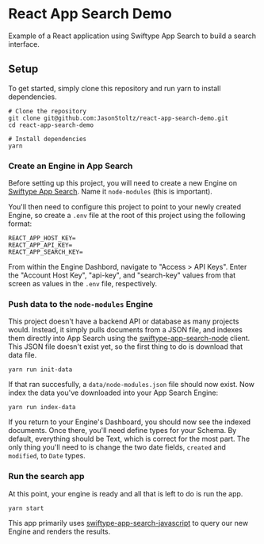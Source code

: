 # React App Search Demo

Example of a React application using Swiftype App Search to build a search interface.

## Setup

To get started, simply clone this repository and run yarn to install dependencies.

```
# Clone the repository
git clone git@github.com:JasonStoltz/react-app-search-demo.git
cd react-app-search-demo

# Install dependencies
yarn
```

### Create an Engine in App Search

Before setting up this project, you will need to create a new Engine on [Swiftype App Search](https://swiftype.com/app-search). Name it `node-modules` (this is important).

You'll then need to configure this project to point to your newly created Engine, so create a `.env` file at the root of this project using the following format:

```
REACT_APP_HOST_KEY=
REACT_APP_API_KEY=
REACT_APP_SEARCH_KEY=
```

From within the Engine Dashbord, navigate to "Access > API Keys". Enter the "Account Host Key", "api-key", and "search-key" values from that screen as values in the `.env` file, respectively.

### Push data to the `node-modules` Engine

This project doesn't have a backend API or database as many projects would. Instead, it simply pulls documents from a JSON file, and indexes them directly into App Search
using the [swiftype-app-search-node](https://github.com/swiftype/swiftype-app-search-node) client. This JSON file doesn't
exist yet, so the first thing to do is download that data file.

```
yarn run init-data
```

If that ran succesfully, a `data/node-modules.json` file should now exist. Now index the data you've downloaded into your App Search Engine:

```
yarn run index-data
```

If you return to your Engine's Dashboard, you should now see the indexed documents. Once there, you'll need define types for your Schema. By default, everything should be Text, which is correct for the most part. The only thing you'll need to is change the two date fields, `created` and `modified`, to `Date` types.

### Run the search app

At this point, your engine is ready and all that is left to do is run the app.

```
yarn start
```

This app primarily uses [swiftype-app-search-javascript](https://github.com/swiftype/swiftype-app-search-javascript) to query our new Engine and renders the results.
